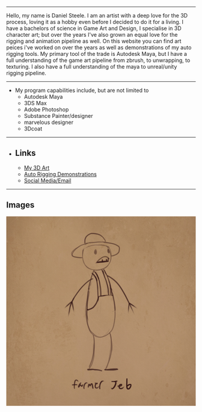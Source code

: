 ----

Hello, my name is Daniel Steele. I am an artist with a deep love for the 3D process, loving it as a hobby even before I decided to do it for a living. I have a bachelors of science in Game Art and Design, I specialise in 3D character art; but over the years I've also grown an equal love for the rigging and animation pipeline as well. On this website you can find art peices i've worked on over the years as well as demonstrations of my auto rigging tools. My primary tool of the trade is Autodesk Maya, but I have a full understanding of the game art pipeline from zbrush, to unwrapping, to texturing. I also have a full understanding of the maya to unreal/unity rigging pipeline.

----

+ My program capabilities include, but are not limited to
  + Autodesk Maya
  + 3DS Max
  + Adobe Photoshop
  + Substance Painter/designer
  + marvelous designer
  + 3Dcoat

----


+ ## Links
  + [My 3D Art]()
  + [Auto Rigging Demonstrations]()
  + [Social Media/Email]()

----

## Images

![farmerJeb](farmerJeb.png)

 
